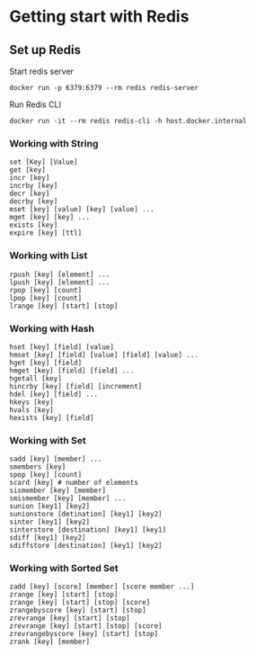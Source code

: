 # Getting start with Redis
## Set up Redis
Start redis server
```
docker run -p 6379:6379 --rm redis redis-server
```

Run Redis CLI
```
docker run -it --rm redis redis-cli -h host.docker.internal
```
### Working with String
```
set [Key] [Value]
get [key]
incr [key]
incrby [key]
decr [key]
decrby [key]
mset [key] [value] [key] [value] ...
mget [key] [key] ...
exists [key]
expire [key] [ttl]
```

### Working with List
```
rpush [key] [element] ...
lpush [key] [element] ...
rpop [key] [count]
lpop [key] [count]
lrange [key] [start] [stop]
```

### Working with Hash
```
hset [key] [field] [value]
hmset [key] [field] [value] [field] [value] ...
hget [key] [field]
hmget [key] [field] [field] ...
hgetall [key]
hincrby [key] [field] [increment]
hdel [key] [field] ...
hkeys [key]
hvals [key]
hexists [key] [field]
```
### Working with Set
```
sadd [key] [member] ...
smembers [key]
spop [key] [count]
scard [key] # number of elements
sismember [key] [member]
smismember [key] [member] ...
sunion [key1] [key2]
sunionstore [detination] [key1] [key2]
sinter [key1] [key2]
sinterstore [destination] [key1] [key1]
sdiff [key1] [key2]
sdiffstore [destination] [key1] [key2]
```
### Working with Sorted Set
```
zadd [key] [score] [member] [score member ...]
zrange [key] [start] [stop]
zrange [key] [start] [stop] [score]
zrangebyscore [key] [start] [stop]
zrevrange [key] [start] [stop]
zrevrange [key] [start] [stop] [score]
zrevrangebyscore [key] [start] [stop]
zrank [key] [member]
```
